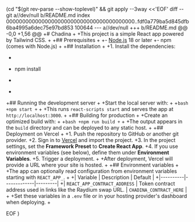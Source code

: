  (cd "$(git rev-parse --show-toplevel)" && git apply --3way <<'EOF' 
diff --git a//dev/null b/README.md
index 0000000000000000000000000000000000000000..fdf0a779ba5d845dfb6ba4995a6dec75e97bd853 100644
--- a//dev/null
+++ b/README.md
@@ -0,0 +1,56 @@
+# Chadina
+
+This project is a simple React app powered by Tailwind CSS.
+
+## Prerequisites
+
+- [Node.js](https://nodejs.org/) 18 or later
+- npm (comes with Node.js)
+
+## Installation
+
+1. Install the dependencies:
+   ```bash
+   npm install
+   ```
+
+## Running the development server
+
+Start the local server with:
+
+```bash
+npm start
+```
+
+This runs `react-scripts start` and serves the app at `http://localhost:3000`.
+
+## Building for production
+
+Create an optimized build with:
+
+```bash
+npm run build
+```
+
+The output appears in the `build` directory and can be deployed to any static host.
+
+## Deployment on Vercel
+
+1. Push the repository to GitHub or another git provider.
+2. Sign in to [Vercel](https://vercel.com/) and import the project.
+3. In the project settings, set the **Framework Preset** to **Create React App**.
+4. If you use environment variables (see below), define them under **Environment Variables**.
+5. Trigger a deployment.
+
+After deployment, Vercel will provide a URL where your site is hosted.
+
+## Environment variables
+
+The app can optionally read configuration from environment variables starting with `REACT_APP_`.
+
+| Variable | Description | Default |
+|----------|-------------|---------|
+| `REACT_APP_CONTRACT_ADDRESS` | Token contract address used in links like the Raydium swap URL. | `CHADINA_CONTRACT_HERE` |
+
+Set these variables in a `.env` file or in your hosting provider's dashboard when deploying.
+
 
EOF
)
